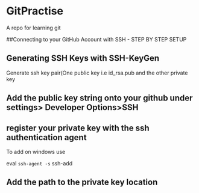 # GitPractise
A repo for learning git

##Connecting to your GitHub Account with SSH - STEP BY STEP SETUP

## Generating SSH Keys with SSH-KeyGen
Generate ssh key pair(One public key i.e id_rsa.pub and the  other private key

## Add the public key string onto your github under settings> Developer Options>SSH

## register your private key with the ssh authentication agent
To add on windows use

eval `ssh-agent -s`
ssh-add

## Add the path to the private key location





